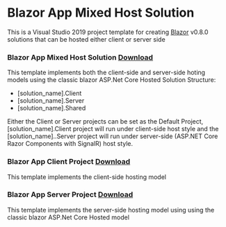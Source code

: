 # Blazor App Mixed Host Solution
This is a Visual Studio 2019 project template for creating [Blazor](http://blazor.net) v0.8.0 solutions that can be hosted either client or server side


### Blazor App Mixed Host Solution [Download](https://github.com/Pegazux/Blazor-App-Mixed-Host-Solution/blob/master/Blazor%20App%20Mixed%20Host%20Solution/Blazor%20App%20Mixed%20Host%20Solution.zip?raw=true)

This template implements both the client-side and server-side hoting models using the classic blazor ASP.Net Core Hosted Solution Structure:

- [solution_name].Client
- [solution_name].Server
- [solution_name].Shared

Either the Client or Server projects can be set as the Default Project, [solution_name].Client project will run under client-side host style and the [solution_name]..Server project will run under server-side (ASP.NET Core Razor Components with SignalR) host style.


### Blazor App Client Project [Download](https://github.com/Pegazux/Blazor-App-Mixed-Host-Solution/blob/master/Blazor%20App%20Client%20Project/Blazor%20App%20Client%20Project.zip?raw=true)

This template implements the client-side hosting model


### Blazor App Server Project [Download](https://github.com/Pegazux/Blazor-App-Mixed-Host-Solution/blob/master/Blazor%20App%20Server%20Project/Blazor%20App%20Server%20Project.zip?raw=true)

This template implements the server-side hosting model using using the classic blazor ASP.Net Core Hosted model
